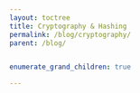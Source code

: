```yaml
---
layout: toctree
title: Cryptography & Hashing
permalink: /blog/cryptography/
parent: /blog/


enumerate_grand_children: true

---
```

